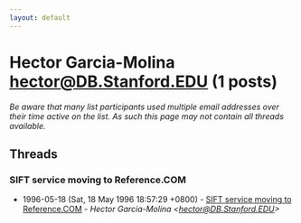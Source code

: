 ```yaml
---
layout: default
---
```


# Hector Garcia-Molina <hector@DB.Stanford.EDU> (1 posts)

_Be aware that many list participants used multiple email addresses over their time active on the list. As such this page may not contain all threads available._

## Threads

### SIFT service moving to Reference.COM
+ 1996-05-18 (Sat, 18 May 1996 18:57:29 +0800) - [SIFT service moving to Reference.COM](/archive/1996/05/c03abd9b9068d37dc0fb0ca976c2ccd3eba769b7fe9ca7e6bf02eeda705daca0) - _Hector Garcia-Molina \<hector@DB.Stanford.EDU\>_

